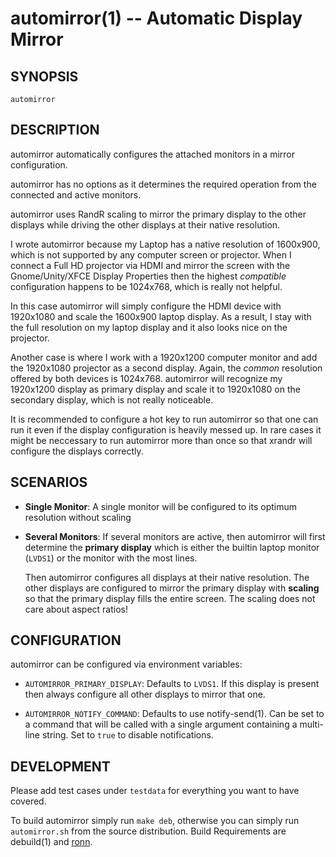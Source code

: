 automirror(1) -- Automatic Display Mirror
=============================================

## SYNOPSIS

`automirror`

## DESCRIPTION

automirror automatically configures the attached monitors in a mirror configuration.

automirror has no options as it determines the required operation from the connected and active monitors.

automirror uses RandR scaling to mirror the primary display to the other displays while driving the other displays at their native resolution.

I wrote automirror because my Laptop has a native resolution of 1600x900, which is not supported by any computer screen or projector.
When I connect a Full HD projector via HDMI and mirror the screen with the Gnome/Unity/XFCE Display Properties then the highest *compatible* configuration
happens to be 1024x768, which is really not helpful.

In this case automirror will simply configure the HDMI device with 1920x1080 and scale the 1600x900 laptop display. As a result, I stay with the full resolution
on my laptop display and it also looks nice on the projector.

Another case is where I work with a 1920x1200 computer monitor and add the 1920x1080 projector as a second display. Again, the *common* resolution offered by both
devices is 1024x768. automirror will recognize my 1920x1200 display as primary display and scale it to 1920x1080 on the secondary display, which is not really noticeable.

It is recommended to configure a hot key to run automirror so that one can run it even if the display configuration is heavily messed up.
In rare cases it might be neccessary to run automirror more than once so that xrandr will configure the displays correctly.

## SCENARIOS

  * **Single Monitor**:
    A single monitor will be configured to its optimum resolution without scaling

  * **Several Monitors**:
    If several monitors are active, then automirror will first determine the **primary display**
    which is either the builtin laptop monitor (`LVDS1`) or the monitor with the most lines.
    
    Then automirror configures all displays at their native resolution. The other displays are
    configured to mirror the primary display with **scaling**  so that the primary display fills
    the entire screen. The scaling does not care about aspect ratios!
    
## CONFIGURATION

automirror can be configured via environment variables:

  * `AUTOMIRROR_PRIMARY_DISPLAY`:
    Defaults to `LVDS1`. If this display is present then always configure all other displays to mirror that one.

  * `AUTOMIRROR_NOTIFY_COMMAND`:
    Defaults to use notify-send(1). Can be set to a command that will be called with a single argument containing a multi-line string. Set to `true` to disable notifications.

## DEVELOPMENT

Please add test cases under `testdata` for everything you want to have covered.

To build automirror simply run `make deb`, otherwise you can simply run `automirror.sh` from the source distribution.
Build Requirements are debuild(1) and [ronn](http://rtomayko.github.io/ronn/).
 
